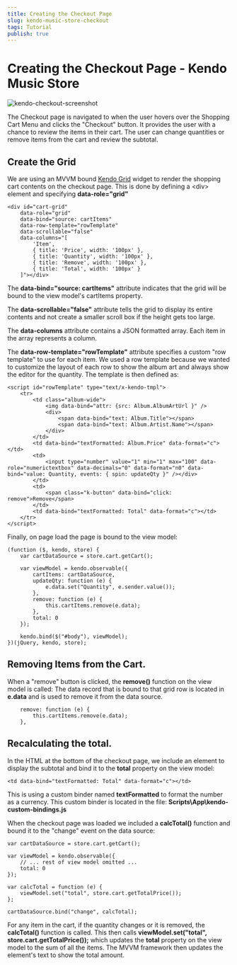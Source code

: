 ```yaml
---
title: Creating the Checkout Page
slug: kendo-music-store-checkout
tags: Tutorial
publish: true
---
```


# Creating the Checkout Page - Kendo Music Store

![kendo-checkout-screenshot](images/kendo-checkout-screenshot.png)

The Checkout page is navigated to when the user hovers over the Shopping Cart Menu and clicks the "Checkout" button.
It provides the user with a chance to review the items in their cart.
The user can change quantities or remove items from the cart and review the subtotal.

## Create the Grid

We are using an MVVM bound [Kendo Grid](http://demos.telerik.com/kendo-ui/web/grid/index.html) widget to render the shopping cart contents on the checkout page.
This is done by defining a &lt;div&gt; element and specifying **data-role="grid"**

    <div id="cart-grid"
        data-role="grid"
        data-bind="source: cartItems"
        data-row-template="rowTemplate"
        data-scrollable="false"
        data-columns="[
            'Item',
            { title: 'Price', width: '100px' },
            { title: 'Quantity', width: '100px' },
            { title: 'Remove', width: '100px' },
            { title: 'Total', width: '100px' }
        ]"></div>

The **data-bind="source: cartItems"** attribute indicates that the grid will be bound to the view model's cartItems property.

The **data-scrollable="false"** attribute tells the grid to display its entire contents and not create a smaller scroll box if the height gets too large.

The **data-columns** attribute contains a JSON formatted array. Each item in the array represents a column.

The **data-row-template="rowTemplate"** attribute specifies a custom "row template" to use for each item.
We used a row template because we wanted to customize the layout of each row to show the album art and always show the editor for the quantity.
The template is then defined as:

    <script id="rowTemplate" type="text/x-kendo-tmpl">
        <tr>
            <td class="album-wide">
                <img data-bind="attr: {src: Album.AlbumArtUrl }" />
                <div>
                    <span data-bind="text: Album.Title"></span>
                    <span data-bind="text: Album.Artist.Name"></span>
                </div>
            </td>
            <td data-bind="textFormatted: Album.Price" data-format="c"></td>
            <td>
                <input type="number" value="1" min="1" max="100" data-role="numerictextbox" data-decimals="0" data-format="n0" data-bind="value: Quantity, events: { spin: updateQty }" /></div>
            </td>
            <td>
                <span class="k-button" data-bind="click: remove">Remove</span>
            </td>
            <td data-bind="textFormatted: Total" data-format="c"></td>
        </tr>
    </script>

Finally, on page load the page is bound to the view model:

    (function ($, kendo, store) {
        var cartDataSource = store.cart.getCart();

        var viewModel = kendo.observable({
            cartItems: cartDataSource,
            updateQty: function (e) {
                e.data.set("Quantity", e.sender.value());
            },
            remove: function (e) {
                this.cartItems.remove(e.data);
            },
            total: 0
        });

        kendo.bind($("#body"), viewModel);
    })(jQuery, kendo, store);

## Removing Items from the Cart.

When a "remove" button is clicked, the **remove()** function on the view model is called:
The data record that is bound to that grid row is located in **e.data** and is used to remove it from the data source.

        remove: function (e) {
            this.cartItems.remove(e.data);
        },

## Recalculating the total.

In the HTML at the bottom of the checkout page, we include an element to display the subtotal
and bind it to the **total** property on the view model:

    <td data-bind="textFormatted: Total" data-format="c"></td>

This is using a custom binder named **textFormatted** to format the number as a currency.
This custom binder is located in the file: **Scripts\App\kendo-custom-bindings.js**

When the checkout page was loaded we included a **calcTotal()** function and bound it to the "change" event on the data source:

    var cartDataSource = store.cart.getCart();

    var viewModel = kendo.observable({
        // ... rest of view model omitted ...
        total: 0
    });

    var calcTotal = function (e) {
        viewModel.set("total", store.cart.getTotalPrice());
    };

    cartDataSource.bind("change", calcTotal);

For any item in the cart, if the quantity changes or it is removed, the **calcTotal()** function is called.
This then calls **viewModel.set("total", store.cart.getTotalPrice());** which updates the **total** property on
the view model to the sum of all the items.
The MVVM framework then updates the element's text to show the total amount.